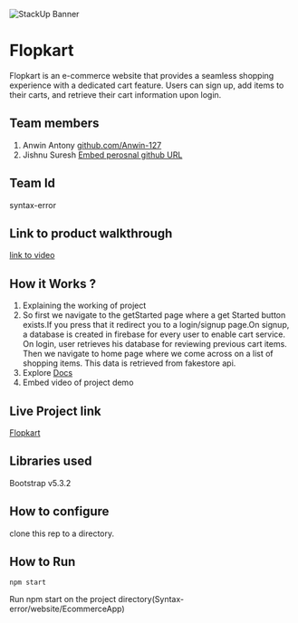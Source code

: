 ![StackUp Banner]([https://tinkerhub.frappe.cloud/files/stackup%20banner.jpeg])
# Flopkart
Flopkart is an e-commerce website that provides a seamless shopping experience with a dedicated cart feature. Users can sign up, add items to their carts, and retrieve their cart information upon login.
## Team members
1. Anwin Antony [github.com/Anwin-127](https://github.com/Anwin-127)
2. Jishnu Suresh [Embed perosnal github URL](https://github.com/VAED3R)
## Team Id
syntax-error
## Link to product walkthrough
[link to video](https://www.loom.com/share/d74579c6b5854062a730663ce0a86cd6?sid=352668a6-21ce-4552-80ee-c801464fbf2a)
## How it Works ?
1. Explaining the working of project
2. So first we navigate to the getStarted page where a get Started button exists.If you press that it redirect you to a login/signup page.On signup, a database is created in firebase for every user to enable cart service. On login, user retrieves his database for reviewing previous cart items. Then we navigate to home page where we come across on a list of shopping items. This data is retrieved from fakestore api.
3. Explore [Docs](https://github.com/Anwin-127/Syntax-error/tree/master/docs)
4. Embed video of project demo
## Live Project link
[Flopkart](https://e-commerce-b8b1a.web.app)
## Libraries used
Bootstrap v5.3.2
## How to configure
clone this rep to a directory.
## How to Run
```npm start```

Run npm start on the project directory(Syntax-error/website/EcommerceApp)
